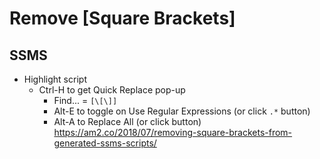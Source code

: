 # Remove \[Square Brackets]
## SSMS
- Highlight script
	- Ctrl-H to get Quick Replace pop-up
		- Find... = `[\[\]]`
		- Alt-E to toggle on Use Regular Expressions (or click `.*` button)
		- Alt-A to Replace All (or click button)
https://am2.co/2018/07/removing-square-brackets-from-generated-ssms-scripts/

